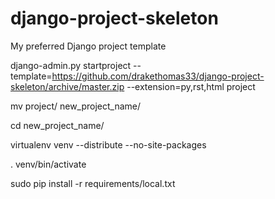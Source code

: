 django-project-skeleton
=======================

My preferred Django project template

django-admin.py startproject --template=https://github.com/drakethomas33/django-project-skeleton/archive/master.zip --extension=py,rst,html project

mv project/ new_project_name/

cd new_project_name/

virtualenv venv --distribute --no-site-packages

. venv/bin/activate

sudo pip install -r requirements/local.txt